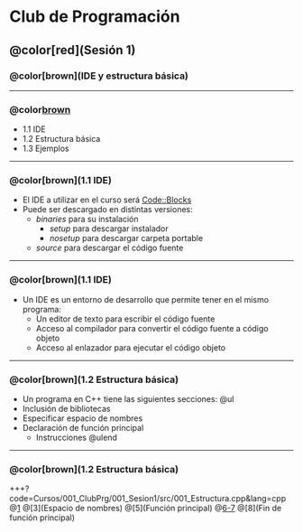 # Club de Programación
## @color[red](Sesión 1)
### @color[brown](IDE y estructura básica)

---
### @color[brown](Contenido)
- 1.1 IDE
- 1.2 Estructura básica
- 1.3 Ejemplos

---
### @color[brown](1.1 IDE)
- El IDE a utilizar en el curso será [Code::Blocks](http://www.codeblocks.org/)
- Puede ser descargado en distintas versiones:
    + *binaries* para su instalación
        * *setup* para descargar instalador
        * *nosetup* para descargar carpeta portable
    + *source* para descargar el código fuente

---
### @color[brown](1.1 IDE)
- Un IDE es un entorno de desarrollo que permite tener en el mismo programa:
    + Un editor de texto para escribir el código fuente
    + Acceso al compilador para convertir el código fuente a código objeto
    + Acceso al enlazador para ejecutar el código objeto

---
### @color[brown](1.2 Estructura básica)
- Un programa en C++ tiene las siguientes secciones:
@ul
- Inclusión de bibliotecas
- Especificar espacio de nombres
- Declaración de función principal
    + Instrucciones
@ulend


---
### @color[brown](1.2 Estructura básica)
+++?code=Cursos/001_ClubPrg/001_Sesion1/src/001_Estructura.cpp&lang=cpp
@[1](Bibliotecas)
@[3](Espacio de nombres)
@[5](Función principal)
@[6-7](Instrucciones)
@[8](Fin de función principal)
